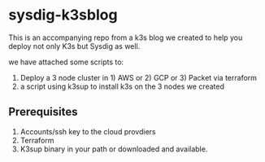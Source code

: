# sysdig-k3sblog

This is an accompanying repo from a k3s blog we created to help you deploy not only K3s but Sysdig as well.

we have attached some scripts to:

1) Deploy a 3 node cluster in 1) AWS or 2) GCP or 3) Packet via terraform
2) a script using k3sup to install k3s on the 3 nodes we created

## Prerequisites 
1) Accounts/ssh key to the cloud provdiers
2) Terraform
3) K3sup binary in your path or downloaded and available. 
